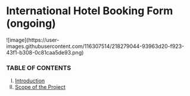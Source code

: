 <h1>International Hotel Booking Form (ongoing)</h1>     ![image](https://user-images.githubusercontent.com/116307514/218279044-93963d20-f923-43f1-b308-0c81caa5de93.png)

 
<h3> TABLE OF CONTENTS </h3>
<ol type="I">
    <li><a href="#intro"> Introduction  </a></li>
    <li><a href="#scope"> Scope of the Project </a></li>




